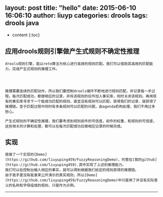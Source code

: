 layout: post
title: "hello"
date: 2015-06-10 16:06:10
author: liuyp
categories: drools 
tags: drools java
---

* content
{:toc}

## 应用drools规则引擎做产生式规则不确定性推理

	drools规则引擎，能以rete算法为核心进行高效的规则匹配。我们可以借助其高效的匹配能力，完成产生式规则的推理工作。




	推理需要连续的匹配动作，所以我们要控制drools循环不断地进行规则匹配，并记录每一步过程。每次匹配成功，都做相应的记录，并将该规则的后件加入事实库，同时关闭该规则。再用现有的事实库寻求下一个能成功匹配的规则，直至没有规则可以匹配，获得我们的记录，就获得了推理链。至于匹配过程中同时有多条规则可以匹配的问题，由agenda机构处理，我们不用过多担心。

	产生式规则的不确定性推理，我们要考虑到规则前件的可信度，前件的权重，和规则的可信度，这些相关的计算和处理，都可以在每次匹配成功后做相应记录的时候完成。

## 实现

	我做了一个实现的[Demo](https://github.com/liuyuping459/FuzzyReasoningDemo)，托管在[我的github](https://github.com/liuyuping459).其中实现了上述的推理能力。
	我们可以在控制台输入相应的事实，就可以得到根据我们给定的规则获得的推理链。
	由于我手里没有能拿来公开演示的真实规则，所以[Demo](https://github.com/liuyuping459/FuzzyReasoningDemo)中只是用了并没有实际意义的名称和字母组成的规则，只是作为示例。

---